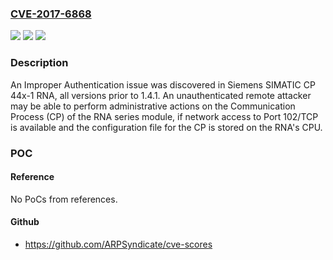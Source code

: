 ### [CVE-2017-6868](https://cve.mitre.org/cgi-bin/cvename.cgi?name=CVE-2017-6868)
![](https://img.shields.io/static/v1?label=Product&message=Siemens%20SIMATIC%20CP%2044x-1%20Redundant%20Network%20Access%20Modules&color=blue)
![](https://img.shields.io/static/v1?label=Version&message=Siemens%20SIMATIC%20CP%2044x-1%20Redundant%20Network%20Access%20Modules%20&color=brightgreen)
![](https://img.shields.io/static/v1?label=Vulnerability&message=CWE-287&color=brightgreen)

### Description

An Improper Authentication issue was discovered in Siemens SIMATIC CP 44x-1 RNA, all versions prior to 1.4.1. An unauthenticated remote attacker may be able to perform administrative actions on the Communication Process (CP) of the RNA series module, if network access to Port 102/TCP is available and the configuration file for the CP is stored on the RNA's CPU.

### POC

#### Reference
No PoCs from references.

#### Github
- https://github.com/ARPSyndicate/cve-scores

